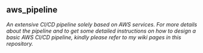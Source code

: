 ## aws_pipeline

_An extensive CI/CD pipeline solely based on AWS services._
_For more details about the pipeline and to get some detailed instructions on how to design a basic AWS CI/CD pipeline, kindly please refer to my wiki pages in this repository._
